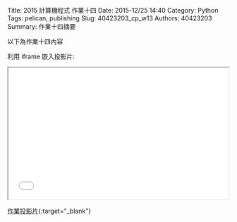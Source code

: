 Title: 2015 計算機程式 作業十四
Date: 2015-12/25 14:40
Category: Python
Tags: pelican, publishing
Slug: 40423203_cp_w13
Authors: 40423203
Summary: 作業十四摘要

以下為作業十四內容

利用 iframe 嵌入投影片:

<iframe src="40423203_cp_w13_p.html" width="500" height="300"></iframe>

[作業投影片](40423203_cp_w13_p.html){:target="_blank"}

